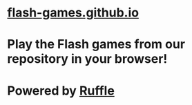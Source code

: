 # [flash-games.github.io](https://flash-games.github.io)

# Play the Flash games from our repository in your browser!

# Powered by [Ruffle](https://ruffle.rs/)
